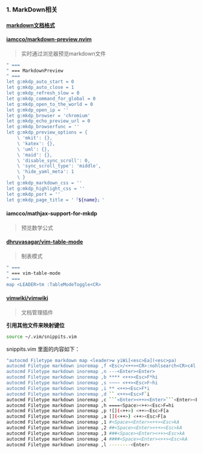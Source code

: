 ### 1. MarkDown相关

#### [markdown文档格式](https://github.com/adam-p/markdown-here/wiki/Markdown-Here-Cheatsheet)

####  [iamcco/markdown-preview.nvim](https://github.com/iamcco/markdown-preview.vim) 

> 实时通过浏览器预览markdown文件

```bash
" ===
" === MarkdownPreview
" ===
let g:mkdp_auto_start = 0
let g:mkdp_auto_close = 1
let g:mkdp_refresh_slow = 0
let g:mkdp_command_for_global = 0
let g:mkdp_open_to_the_world = 0
let g:mkdp_open_ip = ''
let g:mkdp_browser = 'chromium'
let g:mkdp_echo_preview_url = 0
let g:mkdp_browserfunc = ''
let g:mkdp_preview_options = {
    \ 'mkit': {},
    \ 'katex': {},
    \ 'uml': {},
    \ 'maid': {},
    \ 'disable_sync_scroll': 0,
    \ 'sync_scroll_type': 'middle',
    \ 'hide_yaml_meta': 1
    \ }
let g:mkdp_markdown_css = ''
let g:mkdp_highlight_css = ''
let g:mkdp_port = ''
let g:mkdp_page_title = '「${name}」'
```

#### iamcco/mathjax-support-for-mkdp

> 预览数学公式

####  [dhruvasagar/vim-table-mode](https://github.com/dhruvasagar/vim-table-mode ) 

> 制表模式

```bash
" ===
" === vim-table-mode
" ===
map <LEADER>tm :TableModeToggle<CR>
```

####  [vimwiki/vimwiki](https://github.com/vimwiki/vimwiki) 

>文档管理插件

**引用其他文件来映射键位**

```bash
source ~/.vim/snippits.vim
```

snippits.vim 里面的内容如下：

```bash
"autocmd Filetype markdown map <leader>w yiWi[<esc>Ea](<esc>pa)
autocmd Filetype markdown inoremap ,f <Esc>/<++><CR>:nohlsearch<CR>c4l
autocmd Filetype markdown inoremap ,n ---<Enter><Enter>
autocmd Filetype markdown inoremap ,b **** <++><Esc>F*hi
autocmd Filetype markdown inoremap ,s ~~~~ <++><Esc>F~hi
autocmd Filetype markdown inoremap ,i ** <++><Esc>F*i
autocmd Filetype markdown inoremap ,d `` <++><Esc>F`i
autocmd Filetype markdown inoremap ,c ```<Enter><++><Enter>```<Enter><Enter><++><Esc>4kA
autocmd Filetype markdown inoremap ,h ====<Space><++><Esc>F=hi
autocmd Filetype markdown inoremap ,p ![](<++>) <++><Esc>F[a
autocmd Filetype markdown inoremap ,a [](<++>) <++><Esc>F[a
autocmd Filetype markdown inoremap ,1 #<Space><Enter><++><Esc>kA
autocmd Filetype markdown inoremap ,2 ##<Space><Enter><++><Esc>kA
autocmd Filetype markdown inoremap ,3 ###<Space><Enter><++><Esc>kA
autocmd Filetype markdown inoremap ,4 ####<Space><Enter><++><Esc>kA
autocmd Filetype markdown inoremap ,l --------<Enter>
```

